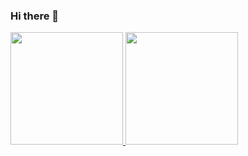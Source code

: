 ### Hi there 👋

<!--
**iago-costa/iago-costa** is a ✨ _special_ ✨ repository because its `README.md` (this file) appears on your GitHub profile.

Here are some ideas to get you started:

- 🔭 I’m currently working on ...
- 🌱 I’m currently learning ...
- 👯 I’m looking to collaborate on ...
- 🤔 I’m looking for help with ...
- 💬 Ask me about ...
- 📫 How to reach me: ...
- 😄 Pronouns: ...
- ⚡ Fun fact: ...
-->


<div>
<a href="https://github.com/iago-costa">
<img height="180em" src="https://github-readme-stats.vercel.app/api/top-langs/?username=iago-costa&layout=compact&langs_count=7&theme=dracula"/>
<img height="180em" src="https://github-readme-stats.vercel.app/api?username=iago-costa&show_icons=true&theme=dracula&include_all_commits=true&count_private=true"/>
</div>
